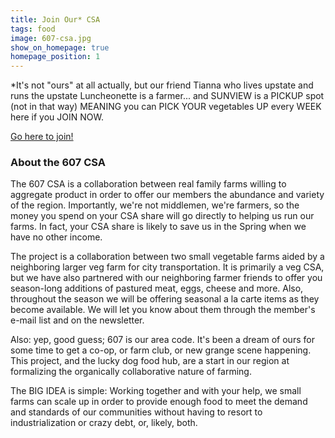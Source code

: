 ```yaml
---
title: Join Our* CSA
tags: food
image: 607-csa.jpg
show_on_homepage: true
homepage_position: 1
---
```


*It's not "ours" at all actually, but our friend Tianna who lives upstate and
runs the upstate Luncheonette is a farmer... and SUNVIEW is a PICKUP spot
(not in that way) MEANING you can PICK YOUR vegetables UP every WEEK here if
you JOIN NOW.

[Go here to join!](http://www.the607csa.com/)

### About the 607 CSA

The 607 CSA is a collaboration between real family farms willing to aggregate
product in order to offer our members the abundance and variety of the region.
Importantly, we're not middlemen, we're farmers, so the money you spend on
your CSA share will go directly to helping us run our farms. In fact, your CSA
share is likely to save us in the Spring when we have no other income.

The project is a collaboration between two small vegetable farms aided by a
neighboring larger veg farm for city transportation. It is primarily a veg
CSA, but we have also partnered with our neighboring farmer friends to offer
you season-long additions of pastured meat, eggs, cheese and more. Also,
throughout the season we will be offering seasonal a la carte items as they
become available. We will let you know about them through the member's e-mail
list and on the newsletter.

Also: yep, good guess; 607 is our area code. It's been a dream of ours for
some time to get a co-op, or farm club, or new grange scene happening. This
project, and the lucky dog food hub,  are a start in our region at formalizing
the organically collaborative nature of farming.

The BIG IDEA is simple: Working together and with your help, we small farms
can scale up in order to provide enough food to meet the demand and standards
of our communities without having to resort to industrialization or crazy
debt, or, likely, both.
